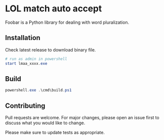 # LOL match auto accept

Foobar is a Python library for dealing with word pluralization.

## Installation

Check latest release to download binary file.

```powershell
# run as admin in powershell
start lmaa_xxxx.exe
```

## Build

```powershell
powershell.exe .\cmd\build.ps1
```

## Contributing

Pull requests are welcome. For major changes, please open an issue first to discuss what you would like to change.

Please make sure to update tests as appropriate.
